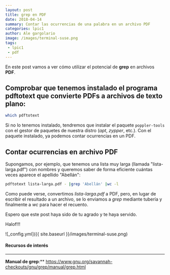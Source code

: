 ```yaml
---
layout: post
title: grep en PDF
date: 2018-04-14
summary: Contar las ocurrencias de una palabra en un archivo PDF
categories: lpic1 
author: Ale gargolario
image: /images/terminal-suse.png
tags:
 - lpic1
 - pdf
---
```


En este post vamos a ver cómo utilizar el potencial de **grep** en archivos **PDF**.

## Comprobar que tenemos instalado el programa **pdftotext** que convierte PDFs a archivos de texto plano:

```bash
which pdftotext
```
Si no lo tenemos instalado, tendremos que instalar el paquete `poppler-tools` con el gestor de paquetes de nuestra distro (*apt*, *zypper*, etc.).
Con el paquete instalado, ya podemos contar ocurrencias en un PDF. 

## Contar ocurrencias en archivo PDF

Supongamos, por ejemplo, que tenemos una lista muy larga (llamada "lista-larga.pdf") con nombres y queremos saber de forma eficiente cuántas veces aparece el apellido "Abellán":

```bash
pdftotext lista-larga.pdf - |grep 'Abellán' |wc -l
```
Como puede verse, convertimos *lista-larga.pdf* a PDF, pero, en lugar de escribir el resultado a un archivo, se lo enviamos a *grep* mediante tubería y finalmente a *wc* para hacer el recuento.

Espero que este post haya sido de tu agrado y te haya servido.

Halof!!!


![_config.yml]({{ site.baseurl }}/images/terminal-suse.png)

#### Recursos de interés
*** 

**Manual de grep**:** <https://www.gnu.org/savannah-checkouts/gnu/grep/manual/grep.html>
